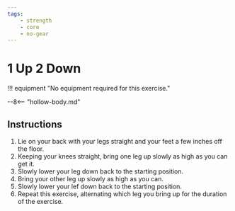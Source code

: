```yaml
---
tags:
    - strength
    - core
    - no-gear
---
```


#  1 Up 2 Down

!!! equipment "No equipment required for this exercise."

--8<-- "hollow-body.md"

## Instructions

1. Lie on your back with your legs straight and your feet a few inches off the floor.
2. Keeping your knees straight, bring one leg up slowly as high as you can get it.
3. Slowly lower your leg down back to the starting position.
4. Bring your other leg up slowly as high as you can.
5. Slowly lower your lef down back to the starting position.
6. Repeat this exercise, alternating which leg you bring up for the duration of the exercise.
